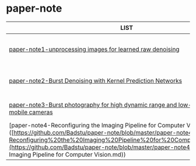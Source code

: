 # paper-note

| LIST                                                         | 一作               | 机构                          | 收录         |
| ------------------------------------------------------------ | ------------------ | ----------------------------- | ------------ |
| [paper-note1-unprocessing images for learned raw denoising](https://github.com/Badstu/paper-note/blob/master/paper-note1-unprocessing%20images%20for%20learned%20raw%20denoising.md) | Tim Brooks         | Google Research & UC Berkeley | CVPR2019     |
| [paper-note2-Burst Denoising with Kernel Prediction Networks](https://github.com/Badstu/paper-note/blob/master/paper-note2-Burst%20Denoising%20with%20Kernel%20Prediction%20Networks.md) | Ben Mildenhall     | Google Research & UC Berkeley | CVPR2018     |
| [paper-note3-Burst photography for high dynamic range and low-light imaging on mobile cameras](https://github.com/Badstu/paper-note/blob/master/paper-note3-Burst%20photography%20for%20high%20dynamic%20range%20and%20low-light%20imaging.md) | Samuel W. Hasinoff | Google Research               | SIGGRAGH2016 |
| [paper-note4-Reconfiguring the Imaging Pipeline for Computer Vision]([https://github.com/Badstu/paper-note/blob/master/paper-note4-Reconfiguring%20the%20Imaging%20Pipeline%20for%20Computer%20Vision.md](https://github.com/Badstu/paper-note/blob/master/paper-note4-Reconfiguring the Imaging Pipeline for Computer Vision.md)) | Mark Buckler       | Cornell University            | ICCV2017     |

